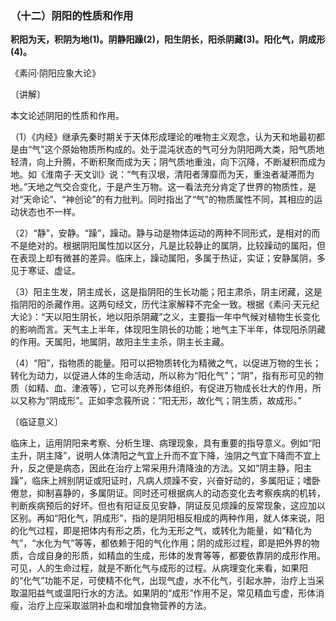 ### （十二）阴阳的性质和作用

**积阳为天，积阴为地(1)。阴静阳躁(2)，阳生阴长，阳杀阴藏(3)。阳化气，阴成形(4)。**

​《素问·阴阳应象大论》

〔讲解〕

本文论述阴阳的性质和作用。

（1）《内经》继承先秦时期关于天体形成理论的唯物主义观念，认为天和地最初都是由“气”这个原始物质所构成的。处于混沌状态的气可分为阴阳两大类，阳气质地轻清，向上升腾，不断积聚而成为天；阴气质地重浊，向下沉降，不断凝积而成为地。如《淮南子·天文训》说：“气有汉垠，清阳者薄靡而为天，重浊者凝滞而为地。”天地之气交合变化，于是产生万物。这一看法充分肯定了世界的物质性，是对“天命论”、“神创论”的有力批判。同时指出了“气”的物质属性不同，其相应的运动状态也不一样。

（2）“静”，安静。“躁”，躁动。静与动是物体运动的两种不同形式，是相对的而不是绝对的。根据阴阳属性加以区分，凡是比较静止的属阴，比较躁动的属阳，但在表现上却有微甚的差异。临床上，躁动属阳，多属于热证，实证；安静属阴，多见于寒证、虚证。

（3）阳主生发，阴主成长，这是指阴阳的生长功能；阳主肃杀，阴主闭藏，这是指阴阳的杀藏作用。这两句经文，历代注家解释不完全一致。根据《素问·天元纪大论》：“天以阳生阴长，地以阳杀阴藏”之义，主要指一年中气候对植物生长变化的影响而言。天气主上半年，体现阳生阴长的功能；地气主下半年，体现阳杀阴藏的作用。天属阳，地属阴，故阳主生主杀，阴主长主藏。

（4）“阳”，指物质的能量。阳可以把物质转化为精微之气，以促进万物的生长；转化为动力，以促进人体的生命活动，所以称为“阳化气”；“阴”，指有形可见的物质（如精、血、津液等），它可以充养形体组织，有促进万物成长壮大的作用，所以又称为“阴成形”。正如李念莪所说：“阳无形，故化气；阴生质，故成形。”

〔临证意义〕

临床上，运用阴阳来考察、分析生理、病理现象，具有重要的指导意义。例如“阳主升，阴主降”，说明人体清阳之气宜上升而不宜下降，浊阴之气宜下降而不宜上升，反之便是病态，因此在治疗上常采用升清降浊的方法。又如“阴主静，阳主躁”，临床上辨别阴证或阳证时，凡病人烦躁不安，兴奋好动的，多属阳证；嗜卧倦怠，抑制喜静的，多属阴证。同时还可根据病人的动态变化去考察疾病的机转，判断疾病预后的好坏。但也有阳证反见安静，阴证反见烦躁的反常现象，这应加以区别。再如“阳化气，阴成形”，指的是阴阳相反相成的两种作用，就人体来说，阳的化气过程，即是把体内有形之质，化为无形之气，或转化为能量，如“精化为气”，“水化为气”等等，都依赖于阳的气化作用；阴的成形过程，即是把外界的物质，合成自身的形质，如精血的生成，形体的发育等等，都要依靠阴的成形作用。可见，人的生命过程，就是不断化气与成形的过程。从病理变化来看，如果阳的“化气”功能不足，可使精不化气，出现气虚，水不化气，引起水肿，治疗上当采取温阳益气或温阳行水的方法。如果阴的“成形”作用不足，常见精血亏虚，形体消瘦，治疗上应采取滋阴补血和增加食物营养的方法。

